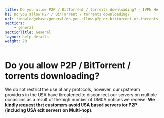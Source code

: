 ```yaml
---
title: Do you allow P2P / BitTorrent / torrents downloading? - IVPN Help
h1: Do you allow P2P / BitTorrent / torrents downloading?
url: /knowledgebase/general/do-you-allow-p2p-or-bittorrent-or-torrents-downloading/
sections:
    - general
sectionTitle: General
layout: help-details
weight: 20
---
```

# Do you allow P2P / BitTorrent / torrents downloading?

We do not restrict the use of any protocols, however, our upstream providers in the USA have threatened to disconnect our servers on multiple occasions as a result of the high number of DMCA notices we receive. **We kindly request that customers avoid USA based servers for P2P (including USA exit servers on Multi-hop)**.
